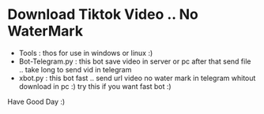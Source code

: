 # Download Tiktok Video .. No WaterMark

- Tools : thos for use in windows or linux :)
- Bot-Telegram.py : this bot save video in server or pc after that send file .. take long to send vid in telegram
- xbot.py : this bot fast .. send url video no water mark in telegram whitout download in pc :) try this if you want fast bot :)

Have Good Day :)
